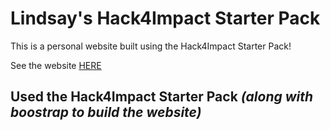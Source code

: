 # Lindsay's Hack4Impact Starter Pack
This is a personal website built using the Hack4Impact Starter Pack!

See the website [HERE](https://flowercake13.github.io/hack4impact-starter/)

## Used the Hack4Impact Starter Pack *(along with boostrap to build the website)*